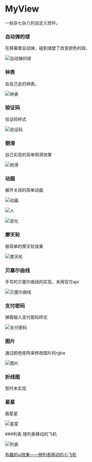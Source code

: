 # MyView
一些杂七杂八的自定义控件。

### 自动弹的球
在屏幕里自动弹，碰到墙壁了改变颜色的球。

![自动弹的球](gif/自动弹的球.gif)

### 钟表
会自己走的钟表。

![钟表](gif/钟表.gif)

### 验证码
验证码样式

![验证码](gif/验证码.png)

### 侧滑
自己实现的简单侧滑效果

![侧滑](gif/侧滑.gif)

### 动画
展开关闭的简单动画

![动画](gif/动画.gif)

![人](gif/简单动画-人.gif)

![变化](gif/简单动画-变化.gif)


### 摩天轮
极简单的摩天轮效果

![摩天轮](gif/摩天轮.gif)

### 贝塞尔曲线
手写的贝塞尔曲线的实现，未用官方api

![贝塞尔曲线](gif/贝塞尔曲线.gif)

### 支付密码
弹窗输入支付密码样式

![支付密码](gif/支付密码.gif)

### 图片
通过颜色矩阵来修改图片的rgba

![图片](gif/图片.gif)

### 折线图
暂时未实现

### 星星
画星星

![星星](gif/星星.png)

###列表
随列表移动的飞机

![列表](https://img-blog.csdnimg.cn/20200412173552981.gif)

[有趣的ui效果——随列表移动的小飞机](https://blog.csdn.net/u014068277/article/details/105473427)